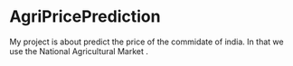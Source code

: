 # AgriPricePrediction
My project is about predict the price of the commidate of india. In that we use the National Agricultural Market .
